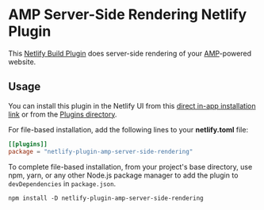 # AMP Server-Side Rendering Netlify Plugin
This [Netlify Build Plugin](https://docs.netlify.com/configure-builds/build-plugins/) does server-side rendering of your [AMP][1]-powered website.

## Usage
You can install this plugin in the Netlify UI from this [direct in-app installation link](https://app.netlify.com/plugins/netlify-plugin-amp-server-side-rendering/install) or from the [Plugins directory](https://app.netlify.com/plugins).

For file-based installation, add the following lines to your **netlify.toml** file:

```toml
[[plugins]]
package = "netlify-plugin-amp-server-side-rendering"
```

To complete file-based installation, from your project's base directory, use npm, yarn, or any other Node.js package manager to add the plugin to `devDependencies` in `package.json`.

```
npm install -D netlify-plugin-amp-server-side-rendering
```

[1]: https://amp.dev/
